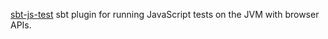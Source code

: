 [sbt-js-test][1] sbt plugin for running JavaScript tests on the JVM with browser APIs.

  [1]: https://github.com/joescii/sbt-js-test